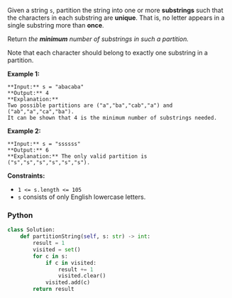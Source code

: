 Given a string  `s`, partition the string into one or more  **substrings**  such that the characters in each substring
are  **unique**. That is, no letter appears in a single substring more than  **once**.

Return  _the  **minimum**  number of substrings in such a partition._

Note that each character should belong to exactly one substring in a partition.

**Example 1:**

```
**Input:** s = "abacaba"
**Output:** 4
**Explanation:**
Two possible partitions are ("a","ba","cab","a") and ("ab","a","ca","ba").
It can be shown that 4 is the minimum number of substrings needed.
```

**Example 2:**

```
**Input:** s = "ssssss"
**Output:** 6
**Explanation:** The only valid partition is ("s","s","s","s","s","s").
```

**Constraints:**

- `1 <= s.length <= 105`
- `s`  consists of only English lowercase letters.

### Python

```python
class Solution:
    def partitionString(self, s: str) -> int:
        result = 1
        visited = set()
        for c in s:
            if c in visited:
                result += 1
                visited.clear()
            visited.add(c)
        return result
```